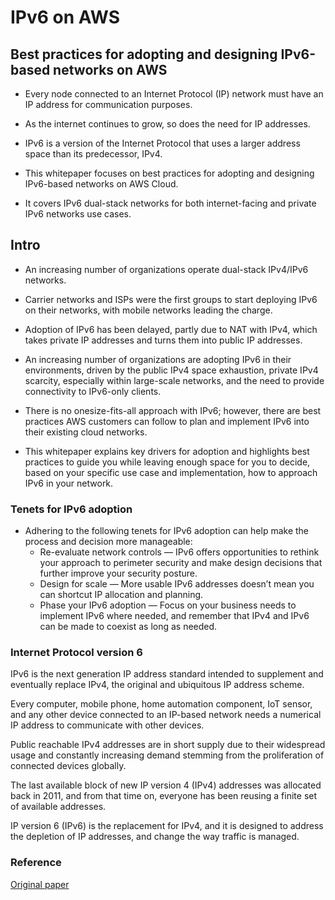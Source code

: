 
# IPv6 on AWS

## Best practices for adopting and designing IPv6-based networks on AWS

- Every node connected to an Internet Protocol (IP) network must have an IP address for communication purposes. 

- As the internet continues to grow, so does the need for IP addresses. 

- IPv6 is a version of the Internet Protocol that uses a larger address space than its predecessor, IPv4. 

- This whitepaper focuses on best practices for adopting and designing IPv6-based networks on AWS Cloud. 

- It covers IPv6 dual-stack networks for both internet-facing and private IPv6 networks use cases.


## Intro

- An increasing number of organizations operate dual-stack IPv4/IPv6 networks. 
- Carrier networks and ISPs were the first groups to start deploying IPv6 on their networks, with mobile networks leading the charge. 
- Adoption of IPv6 has been delayed, partly due to NAT with IPv4, which takes private IP addresses and turns them into public IP addresses.

- An increasing number of organizations are adopting IPv6 in their environments, driven by the public IPv4 space exhaustion, private IPv4 scarcity, especially within large-scale networks, and the need to provide connectivity to IPv6-only clients. 
- There is no onesize-fits-all approach with IPv6; however, there are best practices AWS customers can follow to plan and implement IPv6 into their existing cloud networks. 

- This whitepaper explains key drivers for adoption and highlights best practices to guide you while leaving enough space for you to decide, based on your specific use case and implementation, how to approach IPv6 in your network.


### Tenets for IPv6 adoption

- Adhering to the following tenets for IPv6 adoption can help make the process and decision more manageable: 
   - Re-evaluate network controls — IPv6 offers opportunities to rethink your approach to perimeter security and make design decisions that further improve your security posture.
   - Design for scale — More usable IPv6 addresses doesn’t mean you can shortcut IP allocation and planning.
   - Phase your IPv6 adoption — Focus on your business needs to implement IPv6 where needed, and remember that IPv4 and IPv6 can be made to coexist as long as needed.
   
   
   
### Internet Protocol version 6

IPv6 is the next generation IP address standard intended to supplement and eventually replace IPv4, the original and ubiquitous IP address scheme. 

Every computer, mobile phone, home automation component, IoT sensor, and any other device connected to an IP-based network needs a numerical IP address to communicate with other devices.

Public reachable IPv4 addresses are in short supply due to their widespread usage and constantly increasing demand stemming from the proliferation of connected devices globally. 

The last available block of new IP version 4 (IPv4) addresses was allocated back in 2011, and from that time on, everyone has been reusing a finite set of available addresses. 

IP version 6 (IPv6) is the replacement for IPv4, and it is designed to address the depletion of IP addresses, and change the way traffic is managed.

   






### Reference

<a href="https://d1.awsstatic.com/whitepapers/IPv6-on-AWS.pdf"> Original paper </a> 
